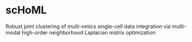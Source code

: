# scHoML
Robust joint clustering  of  multi-omics single-cell data integration via multi-modal high-order neighborhood Laplacian matrix optimization
